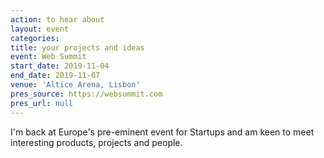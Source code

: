 ```yaml
---
action: to hear about
layout: event
categories:
title: your projects and ideas
event: Web Summit
start_date: 2019-11-04
end_date: 2019-11-07
venue: 'Altice Arena, Lisbon'
pres_source: https://websummit.com
pres_url: null
---
```


I'm back at Europe's pre-eminent event for Startups and am keen to meet interesting products, projects and people.
